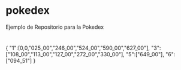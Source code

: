 # pokedex
Ejemplo de Repositorio para la Pokedex 
#
 { "1":[0,0,"025_00","246_00","524_00","590_00","627_00"],
    "3":["108_00","113_00","127_00","272_00","330_00"],
    "5":["649_00"],
    "6":["094_51"]
}
